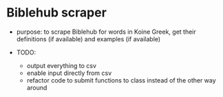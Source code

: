 # Biblehub scraper

- purpose: to scrape Biblehub for words in Koine Greek, get their definitions (if available) and examples (if available) 

- TODO:
    - output everything to csv
    - enable input directly from csv
    - refactor code to submit functions to class instead of the other way around